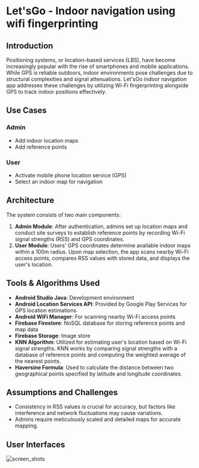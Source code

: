 # Let'sGo - Indoor navigation using wifi fingerprinting

## Introduction

Positioning systems, or location-based services (LBS), have become increasingly popular with the rise of smartphones and mobile applications. While GPS is reliable outdoors, indoor environments pose challenges due to structural complexities and signal attenuations. Let'sGo indoor navigation app addresses these challenges by utilizing Wi-Fi fingerprinting alongside GPS to track indoor positions effectively.

## Use Cases

### Admin
- Add indoor location maps
- Add reference points

### User
- Activate mobile phone location service (GPS)
- Select an indoor map for navigation

## Architecture

The system consists of two main components:

1. **Admin Module**: After authentication, admins set up location maps and conduct site surveys to establish reference points by recording Wi-Fi signal strengths (RSS) and GPS coordinates.
2. **User Module**: Users' GPS coordinates determine available indoor maps within a 100m radius. Upon map selection, the app scans nearby Wi-Fi access points, compares RSS values with stored data, and displays the user's location.

## Tools & Algorithms Used

- **Android Studio Java**: Development environment
- **Android Location Services API**: Provided by Google Play Services for GPS location estimations
- **Android WiFi Manager**: For scanning nearby Wi-Fi access points
- **Firebase Firestore**: NoSQL database for storing reference points and map data
- **Firebase Storage**: Image store
- **KNN Algorithm**: Utilized for estimating user's location based on Wi-Fi signal strengths. KNN works by comparing signal strengths with a database of reference points and computing the weighted average of the nearest points.
- **Haversine Formula**: Used to calculate the distance between two geographical points specified by latitude and longitude coordinates.

## Assumptions and Challenges

- Consistency in RSS values is crucial for accuracy, but factors like interference and network fluctuations may cause variations.
- Admins require meticulously scaled and detailed maps for accurate mapping.

## User Interfaces
![screen_shots](https://github.com/Shilpa-Perera/LetsGo/assets/76617051/345ca333-00f5-43ce-8707-a297b8d8f115)


  

